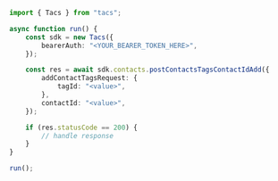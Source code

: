 <!-- Start SDK Example Usage [usage] -->
```typescript
import { Tacs } from "tacs";

async function run() {
    const sdk = new Tacs({
        bearerAuth: "<YOUR_BEARER_TOKEN_HERE>",
    });

    const res = await sdk.contacts.postContactsTagsContactIdAdd({
        addContactTagsRequest: {
            tagId: "<value>",
        },
        contactId: "<value>",
    });

    if (res.statusCode == 200) {
        // handle response
    }
}

run();

```
<!-- End SDK Example Usage [usage] -->